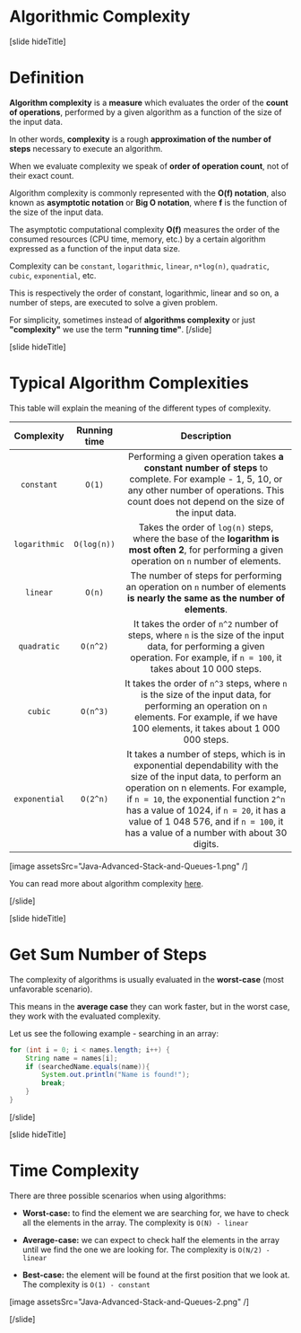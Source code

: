 # Algorithmic Complexity

[slide hideTitle]
# Definition

**Algorithm complexity** is a **measure** which evaluates the order of the **count of operations**, performed by a given algorithm as a function of the size of the input data.

In other words, **complexity** is a rough **approximation of the number of steps** necessary to execute an algorithm.

When we evaluate complexity we speak of **order of operation count**, not of their exact count.

Algorithm complexity is commonly represented with the **O(f) notation**, also known as **asymptotic notation** or **Big O notation**, where **f** is the function of the size of the input data.

The asymptotic computational complexity **O(f)** measures the order of the consumed resources (CPU time, memory, etc.) by a certain algorithm expressed as a function of the input data size.

Complexity can be `constant`, `logarithmic`, `linear`, `n*log(n)`, `quadratic`, `cubic`, `exponential`, etc.

This is respectively the order of constant, logarithmic, linear and so on, a number of steps, are executed to solve a given problem.

For simplicity, sometimes instead of **algorithms complexity** or just **"complexity"** we use the term **"running time"**.
[/slide]


[slide hideTitle]
# Typical Algorithm Complexities

This table will explain the meaning of the different types of complexity.

| **Complexity** | **Running time** | **Description** |
|:---:|:---:|:---:|
|  `constant`   | `O(1)` | Performing a given operation takes **a constant number of steps** to complete. For example - 1, 5, 10, or any other number of operations. This count does not depend on the size of the input data. |
| `logarithmic` |  `O(log(n))`| Takes the order of `log(n)` steps, where the base of the **logarithm is most often 2**, for performing a given operation on `n` number of elements. |
|   `linear`    | `O(n)`| The number of steps for performing an operation on `n` number of elements **is nearly the same as the number of elements**. |
|  `quadratic`  | `O(n^2)`| It takes the order of `n^2` number of steps, where `n` is the size of the input data, for performing a given operation.  For example, if `n = 100`, it takes about 10 000 steps. |
|   `cubic`     | `O(n^3)` | It takes the order of `n^3` steps, where `n` is the size of the input data, for performing an operation on `n` elements. For example, if we have 100 elements, it takes about 1 000 000 steps. |
|`exponential` | `O(2^n)`| It takes a number of steps, which is in exponential dependability with the size of the input data, to perform an operation on n elements. For example, if `n = 10`, the exponential function `2^n` has a value of 1024, if `n = 20`, it has a value of 1 048 576, and if `n = 100`, it has a value of a number with about 30 digits.|


[image assetsSrc="Java-Advanced-Stack-and-Queues-1.png" /]

You can read more about algorithm complexity [here](http://bigocheatsheet.com/).

[/slide]

[slide hideTitle]

# Get Sum Number of Steps

The complexity of algorithms is usually evaluated in the **worst-case** (most unfavorable scenario). 

This means in the **average case** they can work faster, but in the worst case, they work with the evaluated complexity.

Let us see the following example - searching in an array:

```java
for (int i = 0; i < names.length; i++) {
    String name = names[i];
    if (searchedName.equals(name)){
        System.out.println("Name is found!");
        break;
    }
}
```

[/slide]

[slide hideTitle]
# Time Complexity

There are three possible scenarios when using algorithms: 

- **Worst-case:** to find the element we are searching for, we have to check all the elements in the array. The complexity is `O(N) - linear`

- **Average-case:** we can expect to check half the elements in the array until we find the one we are looking for. The complexity is `O(N/2) - linear`

- **Best-case:** the element will be found at the first position that we look at. The complexity is `O(1) - constant`

[image assetsSrc="Java-Advanced-Stack-and-Queues-2.png" /]

[/slide]
